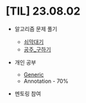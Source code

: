 # [TIL] 23.08.02

* 알고리즘 문제 풀기
    * [쇠막대기](https://github.com/jongwanra/TIL/blob/main/java_algorithm/inflearn_algorithm_lecture/src/Stack_Queue/%EC%87%A0%EB%A7%89%EB%8C%80%EA%B8%B0/Main.java)
    * [공주_구하기](https://github.com/jongwanra/TIL/blob/main/java_algorithm/inflearn_algorithm_lecture/src/Stack_Queue/%EA%B3%B5%EC%A3%BC_%EA%B5%AC%ED%95%98%EA%B8%B0/Main.java)

* 개인 공부
    * [Generic](https://github.com/jongwanra/TIL/blob/main/java/src/study/generic/answer.md)
    * Annotation - 70%
* 멘토링 참여
